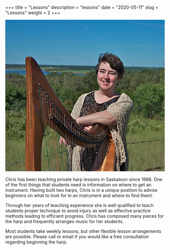 +++
title = "Lessons"
description = "lessons"
date = "2020-05-11"
slug = "Lessons"
weight = 2
+++

![title-img](/images/harpist_outdoor.jpg)

Chris has been teaching private harp lessons in Saskatoon since 1986.
One of the first things that students need is information on where to get an instrument.
Having built two harps, Chris is in a unique position to advise beginners on what to look for in an instrument and where to find them!

Through her years of teaching experience she is well qualified to teach students proper technique to avoid injury as well as effective practice methods leading to efficient progress.
Chris has composed many pieces for the harp and frequently arranges music for her students.

Most students take weekly lessons, but other flexible lesson arrangements are possible.
Please call or email if you would like a free consultation regarding beginning the harp.

